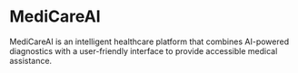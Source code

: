 # MediCareAI
MediCareAI is an intelligent healthcare platform that combines AI-powered diagnostics with a user-friendly interface to provide accessible medical assistance.
